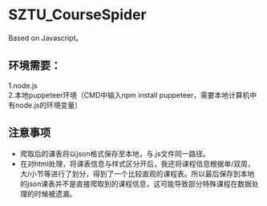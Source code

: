 # SZTU_CourseSpider
Based on Javascript。  
## 环境需要：  
1.node.js  
2.本地puppeteer环境（CMD中输入npm install puppeteer，需要本地计算机中有node.js的环境变量）
## 注意事项  
- 爬取后的课表将以json格式保存至本地，与.js文件同一路径。  
- 在对html处理，将课表信息与样式区分开后，我还将课程信息根据单/双周，大/小节等进行了划分，得到了一个比较直观的课程表。所以最后保存到本地的json课表并不是直接爬取到的课程信息，这可能导致部分特殊课程在数据处理的时候被遗漏。
